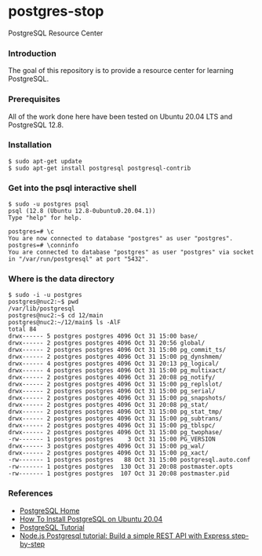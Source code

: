 # postgres-stop
PostgreSQL Resource Center

### Introduction
The goal of this repository is to provide a resource center for learning PostgreSQL.

### Prerequisites
All of the work done here have been tested on Ubuntu 20.04 LTS and PostgreSQL 12.8.

### Installation
```
$ sudo apt-get update
$ sudo apt-get install postgresql postgresql-contrib
```

### Get into the psql interactive shell
```
$ sudo -u postgres psql
psql (12.8 (Ubuntu 12.8-0ubuntu0.20.04.1))
Type "help" for help.

postgres=# \c
You are now connected to database "postgres" as user "postgres".
postgres=# \conninfo
You are connected to database "postgres" as user "postgres" via socket in "/var/run/postgresql" at port "5432".
```

### Where is the data directory
```
$ sudo -i -u postgres
postgres@nuc2:~$ pwd
/var/lib/postgresql
postgres@nuc2:~$ cd 12/main
postgres@nuc2:~/12/main$ ls -AlF
total 84
drwx------ 5 postgres postgres 4096 Oct 31 15:00 base/
drwx------ 2 postgres postgres 4096 Oct 31 20:56 global/
drwx------ 2 postgres postgres 4096 Oct 31 15:00 pg_commit_ts/
drwx------ 2 postgres postgres 4096 Oct 31 15:00 pg_dynshmem/
drwx------ 4 postgres postgres 4096 Oct 31 20:13 pg_logical/
drwx------ 4 postgres postgres 4096 Oct 31 15:00 pg_multixact/
drwx------ 2 postgres postgres 4096 Oct 31 20:08 pg_notify/
drwx------ 2 postgres postgres 4096 Oct 31 15:00 pg_replslot/
drwx------ 2 postgres postgres 4096 Oct 31 15:00 pg_serial/
drwx------ 2 postgres postgres 4096 Oct 31 15:00 pg_snapshots/
drwx------ 2 postgres postgres 4096 Oct 31 20:08 pg_stat/
drwx------ 2 postgres postgres 4096 Oct 31 15:00 pg_stat_tmp/
drwx------ 2 postgres postgres 4096 Oct 31 15:00 pg_subtrans/
drwx------ 2 postgres postgres 4096 Oct 31 15:00 pg_tblspc/
drwx------ 2 postgres postgres 4096 Oct 31 15:00 pg_twophase/
-rw------- 1 postgres postgres    3 Oct 31 15:00 PG_VERSION
drwx------ 3 postgres postgres 4096 Oct 31 15:00 pg_wal/
drwx------ 2 postgres postgres 4096 Oct 31 15:00 pg_xact/
-rw------- 1 postgres postgres   88 Oct 31 15:00 postgresql.auto.conf
-rw------- 1 postgres postgres  130 Oct 31 20:08 postmaster.opts
-rw------- 1 postgres postgres  107 Oct 31 20:08 postmaster.pid
```

### References
- [PostgreSQL Home](https://www.postgresql.org/)
- [How To Install PostgreSQL on Ubuntu 20.04](https://www.digitalocean.com/community/tutorials/how-to-install-postgresql-on-ubuntu-20-04-quickstart)
- [PostgreSQL Tutorial](https://www.postgresqltutorial.com/)
- [Node.js Postgresql tutorial: Build a simple REST API with Express step-by-step](https://geshan.com.np/blog/2021/01/nodejs-postgresql-tutorial/)
